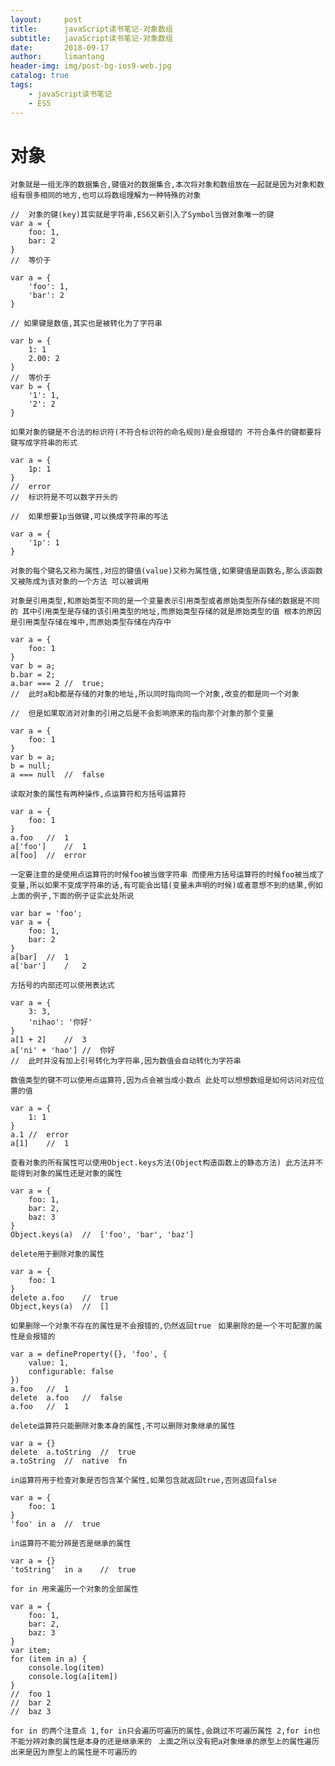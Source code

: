 ```yaml
---
layout:     post
title:      javaScript读书笔记-对象数组
subtitle:   javaScript读书笔记-对象数组
date:       2018-09-17
author:     limantang
header-img: img/post-bg-ios9-web.jpg
catalog: true
tags:
    - javaScript读书笔记
    - ES5
---
```

# 对象
``对象就是一组无序的数据集合,键值对的数据集合,本次将对象和数组放在一起就是因为对象和数组有很多相同的地方,也可以将数组理解为一种特殊的对象
``

```
//  对象的键(key)其实就是字符串,ES6又新引入了Symbol当做对象唯一的键
var a = {
    foo: 1,
    bar: 2
}
//  等价于

var a = {
    'foo': 1,
    'bar': 2
}

// 如果键是数值,其实也是被转化为了字符串

var b = {
    1: 1
    2.00: 2
}
//  等价于
var b = {
    '1': 1,
    '2': 2
}
```

``如果对象的键是不合法的标识符(不符合标识符的命名规则)是会报错的
不符合条件的键都要将键写成字符串的形式
``
```
var a = {
    1p: 1
}
//  error
//  标识符是不可以数字开头的

//  如果想要1p当做键,可以换成字符串的写法

var a = {
    '1p': 1
}
```

``对象的每个键名又称为属性,对应的键值(value)又称为属性值,如果键值是函数名,那么该函数又被陈成为该对象的一个方法
可以被调用
``

``对象是引用类型,和原始类型不同的是一个变量表示引用类型或者原始类型所存储的数据是不同的
其中引用类型是存储的该引用类型的地址,而原始类型存储的就是原始类型的值
根本的原因是引用类型存储在堆中,而原始类型存储在内存中
``
```
var a = {
    foo: 1
}
var b = a;
b.bar = 2;
a.bar === 2 //  true;
//  此时a和b都是存储的对象的地址,所以同时指向同一个对象,改变的都是同一个对象

//  但是如果取消对对象的引用之后是不会影响原来的指向那个对象的那个变量

var a = {
    foo: 1
}
var b = a;
b = null;
a === null  //  false
```

``读取对象的属性有两种操作,点运算符和方括号运算符
``

```
var a = {
    foo: 1
}
a.foo   //  1
a['foo']    //  1
a[foo]  //  error
```
``一定要注意的是使用点运算符的时候foo被当做字符串
而使用方括号运算符的时候foo被当成了变量,所以如果不变成字符串的话,有可能会出错(变量未声明的时候)或者意想不到的结果,例如上面的例子,下面的例子证实此处所说
``
```
var bar = 'foo';
var a = {
    foo: 1,
    bar: 2
}
a[bar]  //  1
a['bar']    /   2
```

``方括号的内部还可以使用表达式
``
```
var a = {
    3: 3,
    'nihao': '你好'
}
a[1 + 2]    //  3
a['ni' + 'hao'] //  你好
//  此时并没有加上引号转化为字符串,因为数值会自动转化为字符串
```

``数值类型的键不可以使用点运算符,因为点会被当成小数点
此处可以想想数组是如何访问对应位置的值
``
```
var a = {
    1: 1
}
a.1 //  error
a[1]    //  1
```

``查看对象的所有属性可以使用Object.keys方法(Object构造函数上的静态方法)
此方法并不能得到对象的属性还是对象的属性
``
```
var a = {
    foo: 1,
    bar: 2,
    baz: 3
}
Object.keys(a)  //  ['foo', 'bar', 'baz']
```

``delete用于删除对象的属性
``
```
var a = {
    foo: 1
}
delete a.foo    //  true
Object,keys(a)  //  []
```

``如果删除一个对象不存在的属性是不会报错的,仍然返回true
``
``如果删除的是一个不可配置的属性是会报错的
``
```
var a = defineProperty({}, 'foo', {
    value: 1,
    configurable: false
})
a.foo   //  1
delete  a.foo   //  false
a.foo   //  1
```
``delete运算符只能删除对象本身的属性,不可以删除对象继承的属性
``
```
var a = {}
delete  a.toString  //  true
a.toString  //  native  fn
```

``in运算符用于检查对象是否包含某个属性,如果包含就返回true,否则返回false
``
```
var a = {
    foo: 1
}
'foo' in a  //  true
```
``in运算符不能分辨是否是继承的属性
``
```
var a = {}
'toString'  in a    //  true
```

``for in 用来遍历一个对象的全部属性
``
```
var a = {
    foo: 1,
    bar: 2,
    baz: 3
}
var item;
for (item in a) {
    console.log(item)
    console.log(a[item])
}
//  foo 1
//  bar 2
//  baz 3
```

``for in 的两个注意点
1,for in只会遍历可遍历的属性,会跳过不可遍历属性
2,for in也不能分辨对象的属性是本身的还是继承来的
``
``上面之所以没有把a对象继承的原型上的属性遍历出来是因为原型上的属性是不可遍历的
``
















